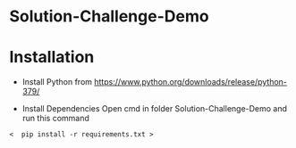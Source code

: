 # Solution-Challenge-Demo
# Installation

* Install Python from https://www.python.org/downloads/release/python-379/

* Install Dependencies Open cmd in folder Solution-Challenge-Demo and run this command

 `<  pip install -r requirements.txt >`


